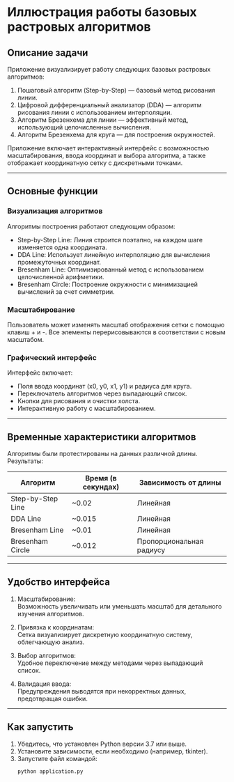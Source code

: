 # Иллюстрация работы базовых растровых алгоритмов

## Описание задачи

Приложение визуализирует работу следующих базовых растровых алгоритмов:
1. Пошаговый алгоритм (Step-by-Step) — базовый метод рисования линии.
2. Цифровой дифференциальный анализатор (DDA) — алгоритм рисования линии с использованием интерполяции.
3. Алгоритм Брезенхема для линии — эффективный метод, использующий целочисленные вычисления.
4. Алгоритм Брезенхема для круга — для построения окружностей.

Приложение включает интерактивный интерфейс с возможностью масштабирования, ввода координат и выбора алгоритма, а также отображает координатную сетку с дискретными точками.

---

## Основные функции

### Визуализация алгоритмов

Алгоритмы построения работают следующим образом:
- Step-by-Step Line: Линия строится поэтапно, на каждом шаге изменяется одна координата.
- DDA Line: Использует линейную интерполяцию для вычисления промежуточных координат.
- Bresenham Line: Оптимизированный метод с использованием целочисленной арифметики.
- Bresenham Circle: Построение окружности с минимизацией вычислений за счет симметрии.

### Масштабирование

Пользователь может изменять масштаб отображения сетки с помощью клавиш + и -. Все элементы перерисовываются в соответствии с новым масштабом.

### Графический интерфейс

Интерфейс включает:
- Поля ввода координат (x0, y0, x1, y1) и радиуса для круга.
- Переключатель алгоритмов через выпадающий список.
- Кнопки для рисования и очистки холста.
- Интерактивную работу с масштабированием.

---

## Временные характеристики алгоритмов

Алгоритмы были протестированы на данных различной длины. Результаты:

| Алгоритм               | Время (в секундах)   | Зависимость от длины |
|------------------------|----------------------|----------------------|
| Step-by-Step Line  | ~0.02                | Линейная             |
| DDA Line           | ~0.015               | Линейная             |
| Bresenham Line     | ~0.01                | Линейная             |
| Bresenham Circle   | ~0.012               | Пропорциональная радиусу |

---

## Удобство интерфейса

1. Масштабирование:  
   Возможность увеличивать или уменьшать масштаб для детального изучения алгоритмов.
   
2. Привязка к координатам:  
   Сетка визуализирует дискретную координатную систему, облегчающую анализ.
   
3. Выбор алгоритмов:  
   Удобное переключение между методами через выпадающий список.

4. Валидация ввода:  
   Предупреждения выводятся при некорректных данных, предотвращая ошибки.

---

## Как запустить

1. Убедитесь, что установлен Python версии 3.7 или выше.
2. Установите зависимости, если необходимо (например, tkinter).
3. Запустите файл командой:  
   ```bash
   python application.py